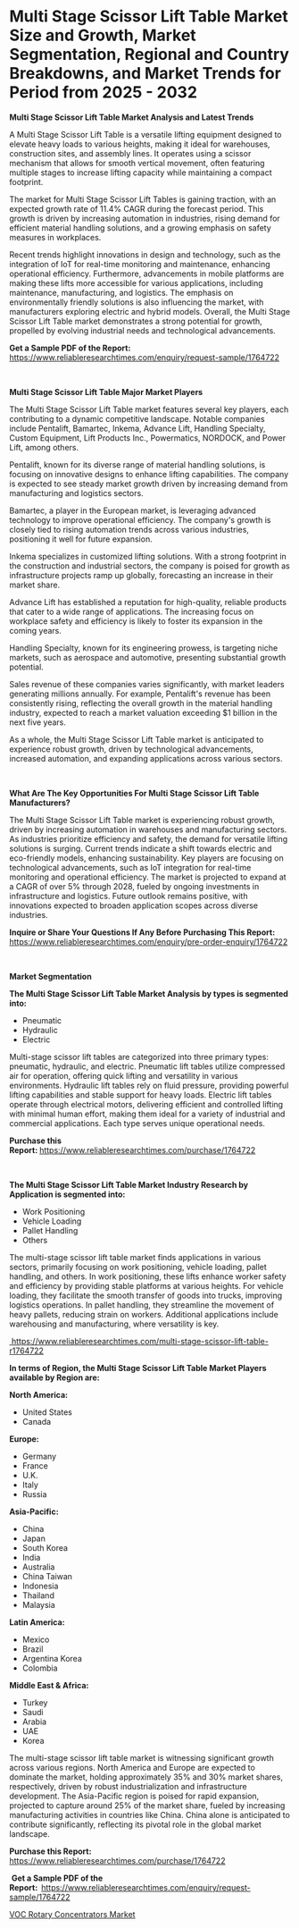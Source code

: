 <p><h1>Multi Stage Scissor Lift Table Market Size and Growth, Market Segmentation, Regional and Country Breakdowns, and Market Trends for Period from 2025 -  2032</h1></p><p><strong>Multi Stage Scissor Lift Table Market Analysis and Latest Trends</strong></p>
<p><p>A Multi Stage Scissor Lift Table is a versatile lifting equipment designed to elevate heavy loads to various heights, making it ideal for warehouses, construction sites, and assembly lines. It operates using a scissor mechanism that allows for smooth vertical movement, often featuring multiple stages to increase lifting capacity while maintaining a compact footprint.</p><p>The market for Multi Stage Scissor Lift Tables is gaining traction, with an expected growth rate of 11.4% CAGR during the forecast period. This growth is driven by increasing automation in industries, rising demand for efficient material handling solutions, and a growing emphasis on safety measures in workplaces. </p><p>Recent trends highlight innovations in design and technology, such as the integration of IoT for real-time monitoring and maintenance, enhancing operational efficiency. Furthermore, advancements in mobile platforms are making these lifts more accessible for various applications, including maintenance, manufacturing, and logistics. The emphasis on environmentally friendly solutions is also influencing the market, with manufacturers exploring electric and hybrid models. Overall, the Multi Stage Scissor Lift Table market demonstrates a strong potential for growth, propelled by evolving industrial needs and technological advancements.</p></p>
<p><strong>Get a Sample PDF of the Report:&nbsp;</strong> <a href="https://www.reliableresearchtimes.com/enquiry/request-sample/1764722?utm_campaign=3355&utm_medium=2&utm_source=Github&utm_content=ia&utm_term=11042025&utm_id=multi-stage-scissor-lift-table">https://www.reliableresearchtimes.com/enquiry/request-sample/1764722</a></p>
<p>&nbsp;</p>
<p><strong>Multi Stage Scissor Lift Table Major Market Players</strong></p>
<p><p>The Multi Stage Scissor Lift Table market features several key players, each contributing to a dynamic competitive landscape. Notable companies include Pentalift, Bamartec, Inkema, Advance Lift, Handling Specialty, Custom Equipment, Lift Products Inc., Powermatics, NORDOCK, and Power Lift, among others. </p><p>Pentalift, known for its diverse range of material handling solutions, is focusing on innovative designs to enhance lifting capabilities. The company is expected to see steady market growth driven by increasing demand from manufacturing and logistics sectors.</p><p>Bamartec, a player in the European market, is leveraging advanced technology to improve operational efficiency. The company's growth is closely tied to rising automation trends across various industries, positioning it well for future expansion.</p><p>Inkema specializes in customized lifting solutions. With a strong footprint in the construction and industrial sectors, the company is poised for growth as infrastructure projects ramp up globally, forecasting an increase in their market share.</p><p>Advance Lift has established a reputation for high-quality, reliable products that cater to a wide range of applications. The increasing focus on workplace safety and efficiency is likely to foster its expansion in the coming years.</p><p>Handling Specialty, known for its engineering prowess, is targeting niche markets, such as aerospace and automotive, presenting substantial growth potential. </p><p>Sales revenue of these companies varies significantly, with market leaders generating millions annually. For example, Pentalift's revenue has been consistently rising, reflecting the overall growth in the material handling industry, expected to reach a market valuation exceeding $1 billion in the next five years.</p><p>As a whole, the Multi Stage Scissor Lift Table market is anticipated to experience robust growth, driven by technological advancements, increased automation, and expanding applications across various sectors.</p></p>
<p>&nbsp;</p>
<p><strong>What Are The Key Opportunities For Multi Stage Scissor Lift Table Manufacturers?</strong></p>
<p><p>The Multi Stage Scissor Lift Table market is experiencing robust growth, driven by increasing automation in warehouses and manufacturing sectors. As industries prioritize efficiency and safety, the demand for versatile lifting solutions is surging. Current trends indicate a shift towards electric and eco-friendly models, enhancing sustainability. Key players are focusing on technological advancements, such as IoT integration for real-time monitoring and operational efficiency. The market is projected to expand at a CAGR of over 5% through 2028, fueled by ongoing investments in infrastructure and logistics. Future outlook remains positive, with innovations expected to broaden application scopes across diverse industries.</p></p>
<p><strong>Inquire or Share Your Questions If Any Before Purchasing This Report:</strong> <a href="https://www.reliableresearchtimes.com/enquiry/pre-order-enquiry/1764722?utm_campaign=3355&utm_medium=2&utm_source=Github&utm_content=ia&utm_term=11042025&utm_id=multi-stage-scissor-lift-table">https://www.reliableresearchtimes.com/enquiry/pre-order-enquiry/1764722</a></p>
<p>&nbsp;</p>
<p><strong>Market Segmentation</strong></p>
<p><strong>The Multi Stage Scissor Lift Table Market Analysis by types is segmented into:</strong></p>
<p><ul><li>Pneumatic</li><li>Hydraulic</li><li>Electric</li></ul></p>
<p><p>Multi-stage scissor lift tables are categorized into three primary types: pneumatic, hydraulic, and electric. Pneumatic lift tables utilize compressed air for operation, offering quick lifting and versatility in various environments. Hydraulic lift tables rely on fluid pressure, providing powerful lifting capabilities and stable support for heavy loads. Electric lift tables operate through electrical motors, delivering efficient and controlled lifting with minimal human effort, making them ideal for a variety of industrial and commercial applications. Each type serves unique operational needs.</p></p>
<p><strong>Purchase this Report:&nbsp;</strong><a href="https://www.reliableresearchtimes.com/purchase/1764722?utm_campaign=3355&utm_medium=2&utm_source=Github&utm_content=ia&utm_term=11042025&utm_id=multi-stage-scissor-lift-table">https://www.reliableresearchtimes.com/purchase/1764722</a></p>
<p>&nbsp;</p>
<p><strong>The Multi Stage Scissor Lift Table Market Industry Research by Application is segmented into:</strong></p>
<p><ul><li>Work Positioning</li><li>Vehicle Loading</li><li>Pallet Handling</li><li>Others</li></ul></p>
<p><p>The multi-stage scissor lift table market finds applications in various sectors, primarily focusing on work positioning, vehicle loading, pallet handling, and others. In work positioning, these lifts enhance worker safety and efficiency by providing stable platforms at various heights. For vehicle loading, they facilitate the smooth transfer of goods into trucks, improving logistics operations. In pallet handling, they streamline the movement of heavy pallets, reducing strain on workers. Additional applications include warehousing and manufacturing, where versatility is key.</p></p>
<p><a href="https://www.reliableresearchtimes.com/multi-stage-scissor-lift-table-r1764722?utm_campaign=3355&utm_medium=2&utm_source=Github&utm_content=ia&utm_term=11042025&utm_id=multi-stage-scissor-lift-table">&nbsp;https://www.reliableresearchtimes.com/multi-stage-scissor-lift-table-r1764722</a></p>
<p><strong>In terms of Region, the Multi Stage Scissor Lift Table Market Players available by Region are:</strong></p>
<p>
    <p> <strong> North America: </strong>
        <ul>
            <li>United States</li>
            <li>Canada</li>
        </ul>
        </p> 
    <p> <strong> Europe: </strong>
        <ul>
            <li>Germany</li>
            <li>France</li>
            <li>U.K.</li>
            <li>Italy</li>
            <li>Russia</li>
        </ul>
        </p> 
    <p> <strong> Asia-Pacific: </strong>
        <ul>
            <li>China</li>
            <li>Japan</li>
            <li>South Korea</li>
            <li>India</li>
            <li>Australia</li>
            <li>China Taiwan</li>
            <li>Indonesia</li>
            <li>Thailand</li>
            <li>Malaysia</li>
        </ul>
        </p> 
    <p> <strong> Latin America: </strong>
        <ul>
            <li>Mexico</li>
            <li>Brazil</li>
            <li>Argentina Korea</li>
            <li>Colombia</li>
        </ul>
        </p> 
    <p> <strong> Middle East & Africa: </strong>
        <ul>
            <li>Turkey</li>
            <li>Saudi</li>
            <li>Arabia</li>
            <li>UAE</li>
            <li>Korea</li>
        </ul>
    </p>
    </p>
<p><p>The multi-stage scissor lift table market is witnessing significant growth across various regions. North America and Europe are expected to dominate the market, holding approximately 35% and 30% market shares, respectively, driven by robust industrialization and infrastructure development. The Asia-Pacific region is poised for rapid expansion, projected to capture around 25% of the market share, fueled by increasing manufacturing activities in countries like China. China alone is anticipated to contribute significantly, reflecting its pivotal role in the global market landscape.</p></p>
<p><strong>Purchase this Report: </strong><a href="https://www.reliableresearchtimes.com/purchase/1764722?utm_campaign=3355&utm_medium=2&utm_source=Github&utm_content=ia&utm_term=11042025&utm_id=multi-stage-scissor-lift-table">https://www.reliableresearchtimes.com/purchase/1764722</a></p>
<p>&nbsp;<strong>Get a Sample PDF of the Report:&nbsp;&nbsp;</strong><a href="https://www.reliableresearchtimes.com/enquiry/request-sample/1764722?utm_campaign=3355&utm_medium=2&utm_source=Github&utm_content=ia&utm_term=11042025&utm_id=multi-stage-scissor-lift-table">https://www.reliableresearchtimes.com/enquiry/request-sample/1764722</a></p>
<p><strong></strong></p>
<p><p><a href="https://github.com/FassouRP/Market-Research-Report-List-7/blob/main/voc-rotary-concentrators-market.md?utm_campaign=3355&utm_medium=2&utm_source=Github&utm_content=ia&utm_term=11042025&utm_id=multi-stage-scissor-lift-table">VOC Rotary Concentrators Market</a></p></p>